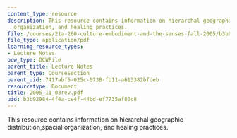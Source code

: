 ```yaml
---
content_type: resource
description: This resource contains information on hierarchal geographic distribution,spacial
  organization, and healing practices.
file: /courses/21a-260-culture-embodiment-and-the-senses-fall-2005/b3b929844f4ace4f44bdef7735af80c8_2005_11_03rev.pdf
file_type: application/pdf
learning_resource_types:
- Lecture Notes
ocw_type: OCWFile
parent_title: Lecture Notes
parent_type: CourseSection
parent_uid: 7417abf5-025c-0738-fb11-a613382bfdeb
resourcetype: Document
title: 2005_11_03rev.pdf
uid: b3b92984-4f4a-ce4f-44bd-ef7735af80c8
---
```

This resource contains information on hierarchal geographic distribution,spacial organization, and healing practices.

